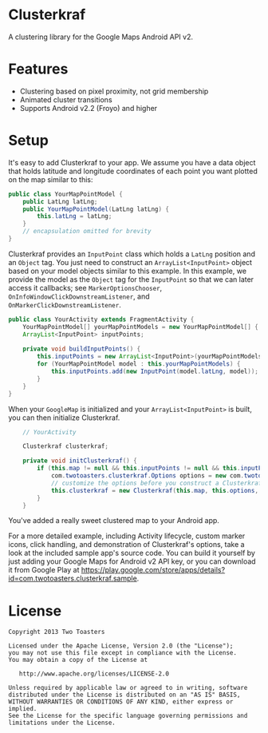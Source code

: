 Clusterkraf
===========

A clustering library for the Google Maps Android API v2.

Features
========

- Clustering based on pixel proximity, not grid membership
- Animated cluster transitions
- Supports Android v2.2 (Froyo) and higher

Setup
=====

It's easy to add Clusterkraf to your app. We assume you have a data object that holds latitude and longitude coordinates of each point you want plotted on the map similar to this:

```java
public class YourMapPointModel {
    public LatLng latLng;
    public YourMapPointModel(LatLng latLng) {
        this.latLng = latLng;
    }
    // encapsulation omitted for brevity
}
```

Clusterkraf provides an `InputPoint` class which holds a `LatLng` position and an `Object` tag. You just need to construct an `ArrayList<InputPoint>` object based on your model objects similar to this example. In this example, we provide the model as the `Object` tag for the `InputPoint` so that we can later access it callbacks; see `MarkerOptionsChooser`, `OnInfoWindowClickDownstreamListener`, and `OnMarkerClickDownstreamListener`.

```java
public class YourActivity extends FragmentActivity {
    YourMapPointModel[] yourMapPointModels = new YourMapPointModel[] { new YourMapPointModel(new LatLng(0d, 1d) /* etc */ ) };
    ArrayList<InputPoint> inputPoints;
        
    private void buildInputPoints() {
        this.inputPoints = new ArrayList<InputPoint>(yourMapPointModels.length);
        for (YourMapPointModel model : this.yourMapPointModels) {
            this.inputPoints.add(new InputPoint(model.latLng, model));
        }
    }
}
```

When your `GoogleMap` is initialized and your `ArrayList<InputPoint>` is built, you can then initialize Clusterkraf.

```java
    // YourActivity

    Clusterkraf clusterkraf;

    private void initClusterkraf() {
        if (this.map != null && this.inputPoints != null && this.inputPoints.size() > 0) {
    		com.twotoasters.clusterkraf.Options options = new com.twotoasters.clusterkraf.Options();
    		// customize the options before you construct a Clusterkraf instance
    		this.clusterkraf = new Clusterkraf(this.map, this.options, this.inputPoints);
    	}
    }
```

You've added a really sweet clustered map to your Android app.

For a more detailed example, including Activity lifecycle, custom marker icons, click handling, and demonstration of Clusterkraf's options, take a look at the included sample app's source code. You can build it yourself by just adding your Google Maps for Android v2 API key, or you can download it from Google Play at https://play.google.com/store/apps/details?id=com.twotoasters.clusterkraf.sample.

License
=======

    Copyright 2013 Two Toasters

    Licensed under the Apache License, Version 2.0 (the "License");
    you may not use this file except in compliance with the License.
    You may obtain a copy of the License at

       http://www.apache.org/licenses/LICENSE-2.0

    Unless required by applicable law or agreed to in writing, software
    distributed under the License is distributed on an "AS IS" BASIS,
    WITHOUT WARRANTIES OR CONDITIONS OF ANY KIND, either express or implied.
    See the License for the specific language governing permissions and
    limitations under the License.
